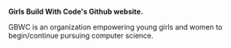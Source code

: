 <strong> Girls Build With Code's Github website. </strong>

GBWC is an organization empowering young girls and women to begin/continue pursuing computer science. 
